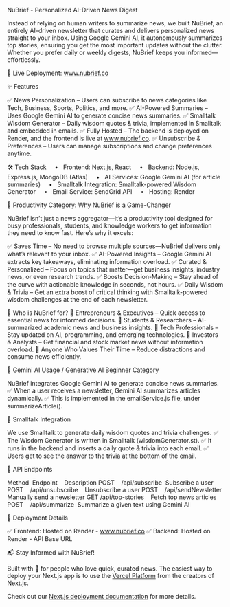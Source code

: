 NuBrief - Personalized AI-Driven News Digest

Instead of relying on human writers to summarize news, we built NuBrief, an entirely AI-driven newsletter that curates and delivers personalized news straight to your inbox. Using Google Gemini AI, it autonomously summarizes top stories, ensuring you get the most important updates without the clutter. Whether you prefer daily or weekly digests, NuBrief keeps you informed—effortlessly.

🚀 Live Deployment: www.nubrief.co

✨ Features

✅ News Personalization – Users can subscribe to news categories like Tech, Business, Sports, Politics, and more.
✅ AI-Powered Summaries – Uses Google Gemini AI to generate concise news summaries.
✅ Smalltalk Wisdom Generator – Daily wisdom quotes & trivia, implemented in Smalltalk and embedded in emails.
✅ Fully Hosted – The backend is deployed on Render, and the frontend is live at www.nubrief.co.
✅ Unsubscribe & Preferences – Users can manage subscriptions and change preferences anytime.

🛠 Tech Stack
    •   Frontend: Next.js, React
    •   Backend: Node.js, Express.js, MongoDB (Atlas)
    •   AI Services: Google Gemini AI (for article summaries)
    •   Smalltalk Integration: Smalltalk-powered Wisdom Generator
    •   Email Service: SendGrid API
    •   Hosting: Render

🚀 Productivity Category: Why NuBrief is a Game-Changer

NuBrief isn’t just a news aggregator—it’s a productivity tool designed for busy professionals, students, and knowledge workers to get information they need to know fast. Here’s why it excels:

✅ Saves Time – No need to browse multiple sources—NuBrief delivers only what’s relevant to your inbox.
✅ AI-Powered Insights – Google Gemini AI extracts key takeaways, eliminating information overload.
✅ Curated & Personalized – Focus on topics that matter—get business insights, industry news, or even research trends.
✅ Boosts Decision-Making – Stay ahead of the curve with actionable knowledge in seconds, not hours.
✅ Daily Wisdom & Trivia – Get an extra boost of critical thinking with Smalltalk-powered wisdom challenges at the end of each newsletter.

🔹 Who is NuBrief for?
📌 Entrepreneurs & Executives – Quick access to essential news for informed decisions.
📌 Students & Researchers – AI-summarized academic news and business insights.
📌 Tech Professionals – Stay updated on AI, programming, and emerging technologies.
📌 Investors & Analysts – Get financial and stock market news without information overload.
📌 Anyone Who Values Their Time – Reduce distractions and consume news efficiently.

🔹 Gemini AI Usage / Generative AI Beginner Category

NuBrief integrates Google Gemini AI to generate concise news summaries.
✅ When a user receives a newsletter, Gemini AI summarizes articles dynamically.
✅ This is implemented in the emailService.js file, under summarizeArticle().

🧠 Smalltalk Integration

We use Smalltalk to generate daily wisdom quotes and trivia challenges.
✅ The Wisdom Generator is written in Smalltalk (wisdomGenerator.st).
✅ It runs in the backend and inserts a daily quote & trivia into each email.
✅ Users get to see the answer to the trivia at the bottom of the email.

📩 API Endpoints

Method  Endpoint    Description
POST    /api/subscribe  Subscribe a user
POST    /api/unsubscribe    Unsubscribe a user
POST    /api/sendNewsletter Manually send a newsletter
GET /api/top-stories    Fetch top news articles
POST    /api/summarize  Summarize a given text using Gemini AI


📡 Deployment Details

✅ Frontend: Hosted on Render - www.nubrief.co
✅ Backend: Hosted on Render - API Base URL

📬 Stay Informed with NuBrief!

Built with 💙 for people who love quick, curated news.
The easiest way to deploy your Next.js app is to use the [Vercel Platform](https://vercel.com/new?utm_medium=default-template&filter=next.js&utm_source=create-next-app&utm_campaign=create-next-app-readme) from the creators of Next.js.

Check out our [Next.js deployment documentation](https://nextjs.org/docs/app/building-your-application/deploying) for more details.
